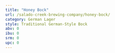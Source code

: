 ```yaml
---
title: "Honey Bock"
url: /salado-creek-brewing-company/honey-bock/
category: German Lager
style: Traditional German-Style Bock
abv: 0
ibu: 0
srm: 0
upc: 0
---
```


